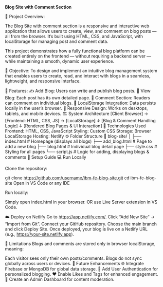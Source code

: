 **Blog Site with Comment Section**


📌 Project Overview:

The Blog Site with comment section is a responsive and interactive web application that allows users to create, view, and comment on blog posts — all from the browser. It’s built using HTML, CSS, and JavaScript, with localStorage for managing post and comment data.

This project demonstrates how a fully functional blog platform can be created entirely on the frontend — without requiring a backend server — while maintaining a smooth, dynamic user experience.

🎯 Objective:
To design and implement an intuitive blog management system that enables users to create, read, and interact with blogs in a seamless, lightweight, and responsive interface.

🧩 Features:
✍️ Add Blog: Users can write and publish blog posts.
📄 View Blog: Each post has its own detailed page.
💬 Comment Section: Readers can comment on individual blogs.
💾 LocalStorage Integration: Data persists locally in the user’s browser.
📱 Responsive Design: Works on desktops, tablets, and mobile devices.
🏗️ System Architecture
[Client Browser] → [Frontend: HTML, CSS, JS] → [LocalStorage]
             ↓
       [Blog & Comment Handling Logic]
             ↓
     [Rendered Blog Pages & UI Interaction]
🧠 Technologies Used
Frontend: HTML, CSS, JavaScript
Styling: Custom CSS
Storage: Browser LocalStorage
Hosting: Netlify
⚙️ Folder Structure
📁 blog-site/
│
├── index.html          # Homepage (displays all blogs)
├── add_blog.html       # Page to add a new blog
├── blog.html           # Individual blog detail page
├── style.css           # Styling for all pages
└── script.js           # Logic for adding, displaying blogs & comments
🧾 Setup Guide
💻 Run Locally


Clone the repository:

git clone https://github.com/username/ibm-fe-blog-site.git
cd ibm-fe-blog-site
Open in VS Code or any IDE

Run locally:

Simply open index.html in your browser.
OR use Live Server extension in VS Code.


☁️ Deploy on Netlify
Go to https://app.netlify.com/.
Click “Add New Site” → “Import from Git”.
Connect your GitHub repository.
Choose the main branch and click Deploy Site.
Once deployed, your blog is live on a Netlify URL (e.g., https://your-site.netlify.app).


🚀 Limitations
Blogs and comments are stored only in browser localStorage, meaning:

Each visitor sees only their own posts/comments.
Blogs do not sync globally across users or devices.
🔮 Future Enhancements
🌐 Integrate Firebase or MongoDB for global data storage.
👥 Add User Authentication for personalized blogging.
❤️ Enable Likes and Tags for enhanced engagement.
🧰 Create an Admin Dashboard for content moderation.
